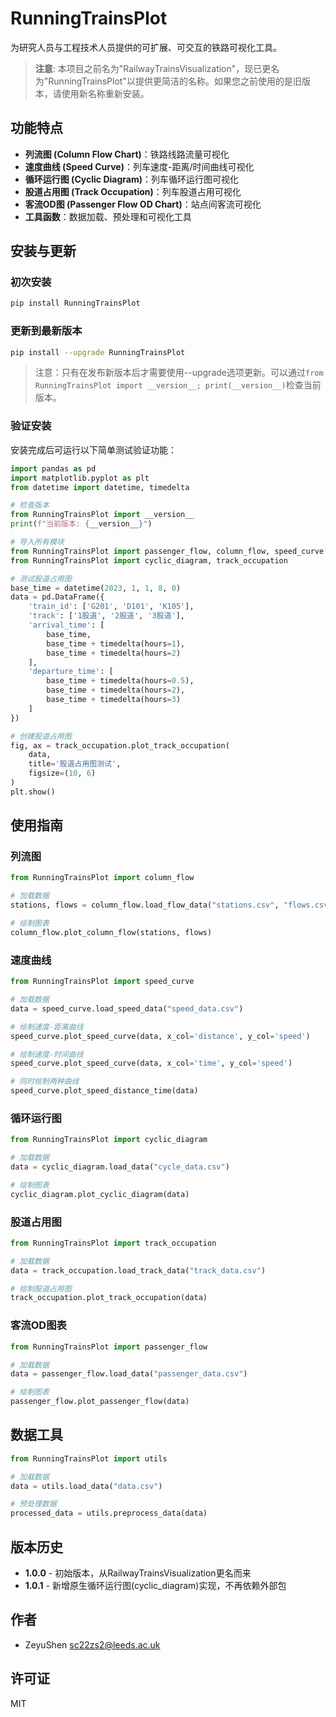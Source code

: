 # RunningTrainsPlot

为研究人员与工程技术人员提供的可扩展、可交互的铁路可视化工具。

> **注意**: 本项目之前名为"RailwayTrainsVisualization"，现已更名为"RunningTrainsPlot"以提供更简洁的名称。如果您之前使用的是旧版本，请使用新名称重新安装。

## 功能特点

- **列流图 (Column Flow Chart)**：铁路线路流量可视化
- **速度曲线 (Speed Curve)**：列车速度-距离/时间曲线可视化
- **循环运行图 (Cyclic Diagram)**：列车循环运行图可视化
- **股道占用图 (Track Occupation)**：列车股道占用可视化
- **客流OD图 (Passenger Flow OD Chart)**：站点间客流可视化
- **工具函数**：数据加载、预处理和可视化工具

## 安装与更新

### 初次安装

```bash
pip install RunningTrainsPlot
```

### 更新到最新版本

```bash
pip install --upgrade RunningTrainsPlot
```

> 注意：只有在发布新版本后才需要使用--upgrade选项更新。可以通过`from RunningTrainsPlot import __version__; print(__version__)`检查当前版本。

### 验证安装

安装完成后可运行以下简单测试验证功能：

```python
import pandas as pd
import matplotlib.pyplot as plt
from datetime import datetime, timedelta

# 检查版本
from RunningTrainsPlot import __version__
print(f"当前版本: {__version__}")

# 导入所有模块
from RunningTrainsPlot import passenger_flow, column_flow, speed_curve
from RunningTrainsPlot import cyclic_diagram, track_occupation

# 测试股道占用图
base_time = datetime(2023, 1, 1, 8, 0)
data = pd.DataFrame({
    'train_id': ['G201', 'D101', 'K105'],
    'track': ['1股道', '2股道', '3股道'],
    'arrival_time': [
        base_time,
        base_time + timedelta(hours=1),
        base_time + timedelta(hours=2)
    ],
    'departure_time': [
        base_time + timedelta(hours=0.5),
        base_time + timedelta(hours=2),
        base_time + timedelta(hours=3)
    ]
})

# 创建股道占用图
fig, ax = track_occupation.plot_track_occupation(
    data,
    title='股道占用图测试',
    figsize=(10, 6)
)
plt.show()
```

## 使用指南

### 列流图

```python
from RunningTrainsPlot import column_flow

# 加载数据
stations, flows = column_flow.load_flow_data("stations.csv", "flows.csv")

# 绘制图表
column_flow.plot_column_flow(stations, flows)
```

### 速度曲线

```python
from RunningTrainsPlot import speed_curve

# 加载数据
data = speed_curve.load_speed_data("speed_data.csv")

# 绘制速度-距离曲线
speed_curve.plot_speed_curve(data, x_col='distance', y_col='speed')

# 绘制速度-时间曲线
speed_curve.plot_speed_curve(data, x_col='time', y_col='speed')

# 同时绘制两种曲线
speed_curve.plot_speed_distance_time(data)
```

### 循环运行图

```python
from RunningTrainsPlot import cyclic_diagram

# 加载数据
data = cyclic_diagram.load_data("cycle_data.csv")

# 绘制图表
cyclic_diagram.plot_cyclic_diagram(data)
```

### 股道占用图

```python
from RunningTrainsPlot import track_occupation

# 加载数据
data = track_occupation.load_track_data("track_data.csv")

# 绘制股道占用图
track_occupation.plot_track_occupation(data)
```

### 客流OD图表

```python
from RunningTrainsPlot import passenger_flow

# 加载数据
data = passenger_flow.load_data("passenger_data.csv")

# 绘制图表
passenger_flow.plot_passenger_flow(data)
```

## 数据工具

```python
from RunningTrainsPlot import utils

# 加载数据
data = utils.load_data("data.csv")

# 预处理数据
processed_data = utils.preprocess_data(data)
```

## 版本历史

- **1.0.0** - 初始版本，从RailwayTrainsVisualization更名而来
- **1.0.1** - 新增原生循环运行图(cyclic_diagram)实现，不再依赖外部包

## 作者

- ZeyuShen <sc22zs2@leeds.ac.uk>

## 许可证

MIT
